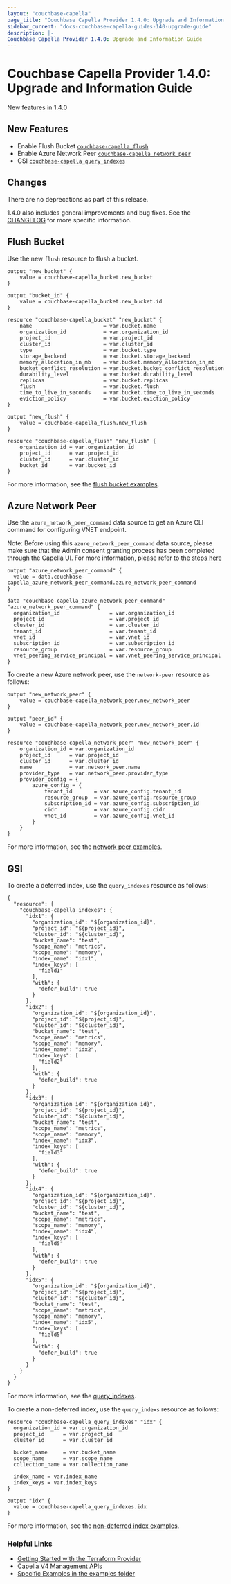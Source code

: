 ```yaml
---
layout: "couchbase-capella"
page_title: "Couchbase Capella Provider 1.4.0: Upgrade and Information Guide"
sidebar_current: "docs-couchbase-capella-guides-140-upgrade-guide"
description: |-
Couchbase Capella Provider 1.4.0: Upgrade and Information Guide
---
```



# Couchbase Capella Provider 1.4.0: Upgrade and Information Guide

New features in 1.4.0


## New Features
* Enable Flush Bucket [`couchbase-capella_flush`](https://registry.terraform.io/providers/couchbasecloud/couchbase-capella/latest/docs/resources/flush)
* Enable Azure Network Peer [`couchbase-capella_network_peer`](https://registry.terraform.io/providers/couchbasecloud/couchbase-capella/latest/docs/resources/network_peer)
* GSI [`couchbase-capella_query_indexes`](https://registry.terraform.io/providers/couchbasecloud/couchbase-capella/latest/docs/resources/query_indexes)

## Changes

There are no deprecations as part of this release.

1.4.0 also includes general improvements and bug fixes. See the [CHANGELOG](https://github.com/couchbasecloud/terraform-provider-couchbase-capella/blob/master/CHANGELOG.md) for more specific information.


## Flush Bucket
Use the new `flush` resource to flush a bucket.
```
output "new_bucket" {
    value = couchbase-capella_bucket.new_bucket
}
```
```
output "bucket_id" {
    value = couchbase-capella_bucket.new_bucket.id
}
```
```
resource "couchbase-capella_bucket" "new_bucket" {
    name                       = var.bucket.name
    organization_id            = var.organization_id
    project_id                 = var.project_id
    cluster_id                 = var.cluster_id
    type                       = var.bucket.type
    storage_backend            = var.bucket.storage_backend
    memory_allocation_in_mb    = var.bucket.memory_allocation_in_mb
    bucket_conflict_resolution = var.bucket.bucket_conflict_resolution
    durability_level           = var.bucket.durability_level
    replicas                   = var.bucket.replicas
    flush                      = var.bucket.flush
    time_to_live_in_seconds    = var.bucket.time_to_live_in_seconds
    eviction_policy            = var.bucket.eviction_policy
}
```
```
output "new_flush" {
    value = couchbase-capella_flush.new_flush
}
```
```
resource "couchbase-capella_flush" "new_flush" {
    organization_id = var.organization_id
    project_id      = var.project_id
    cluster_id      = var.cluster_id
    bucket_id       = var.bucket_id
}
```
For more information, see the [flush bucket examples](https://github.com/couchbasecloud/terraform-provider-couchbase-capella/tree/main/examples/flush_bucket).

## Azure Network Peer

Use the `azure_network_peer_command` data source to get an Azure CLI command for configuring VNET endpoint.

Note: Before using this `azure_network_peer_command` data source, please make sure that the Admin consent granting process has been completed through the Capella UI. For more information, please refer to the [steps here](https://docs.couchbase.com/cloud/management-api-reference/index.html#tag/Network-Peers/operation/getAzureVnetPeeringCommand)
```
output "azure_network_peer_command" {
  value = data.couchbase-capella_azure_network_peer_command.azure_network_peer_command
}
```
```
data "couchbase-capella_azure_network_peer_command" "azure_network_peer_command" {
  organization_id                = var.organization_id
  project_id                     = var.project_id
  cluster_id                     = var.cluster_id
  tenant_id                      = var.tenant_id
  vnet_id                        = var.vnet_id
  subscription_id                = var.subscription_id
  resource_group                 = var.resource_group
  vnet_peering_service_principal = var.vnet_peering_service_principal
}
```
To create a new Azure network peer, use the `network-peer` resource as follows:
```
output "new_network_peer" {
    value = couchbase-capella_network_peer.new_network_peer
}
```
```
output "peer_id" {
    value = couchbase-capella_network_peer.new_network_peer.id
}
```
```
resource "couchbase-capella_network_peer" "new_network_peer" {
    organization_id = var.organization_id
    project_id      = var.project_id
    cluster_id      = var.cluster_id
    name            = var.network_peer.name
    provider_type   = var.network_peer.provider_type
    provider_config = {
        azure_config = {
            tenant_id       = var.azure_config.tenant_id
            resource_group  = var.azure_config.resource_group
            subscription_id = var.azure_config.subscription_id
            cidr            = var.azure_config.cidr
            vnet_id         = var.azure_config.vnet_id
        }
    }
}
```
For more information, see the [network peer examples](https://github.com/couchbasecloud/terraform-provider-couchbase-capella/tree/main/examples/network_peer).

## GSI
To create a deferred index, use the `query_indexes` resource as follows:
```
{
  "resource": {
    "couchbase-capella_indexes": {
      "idx1": {
        "organization_id": "${organization_id}",
        "project_id": "${project_id}",
        "cluster_id": "${cluster_id}",
        "bucket_name": "test",
        "scope_name": "metrics",
        "scope_name": "memory",
        "index_name": "idx1",
        "index_keys": [
          "field1"
        ],
        "with": {
          "defer_build": true
        }
      },
      "idx2": {
        "organization_id": "${organization_id}",
        "project_id": "${project_id}",
        "cluster_id": "${cluster_id}",
        "bucket_name": "test",
        "scope_name": "metrics",
        "scope_name": "memory",
        "index_name": "idx2",
        "index_keys": [
          "field2"
        ],
        "with": {
          "defer_build": true
        }
      },
      "idx3": {
        "organization_id": "${organization_id}",
        "project_id": "${project_id}",
        "cluster_id": "${cluster_id}",
        "bucket_name": "test",
        "scope_name": "metrics",
        "scope_name": "memory",
        "index_name": "idx3",
        "index_keys": [
          "field3"
        ],
        "with": {
          "defer_build": true
        }
      },
      "idx4": {
        "organization_id": "${organization_id}",
        "project_id": "${project_id}",
        "cluster_id": "${cluster_id}",
        "bucket_name": "test",
        "scope_name": "metrics",
        "scope_name": "memory",
        "index_name": "idx4",
        "index_keys": [
          "field5"
        ],
        "with": {
          "defer_build": true
        }
      },
      "idx5": {
        "organization_id": "${organization_id}",
        "project_id": "${project_id}",
        "cluster_id": "${cluster_id}",
        "bucket_name": "test",
        "scope_name": "metrics",
        "scope_name": "memory",
        "index_name": "idx5",
        "index_keys": [
          "field5"
        ],
        "with": {
          "defer_build": true
        }
      }
    }
  }
}
```


For more information, see the [query_indexes](https://github.com/couchbasecloud/terraform-provider-couchbase-capella/tree/main/examples/gsi/deferred).

To create a non-deferred index, use the `query_indexs` resource as follows:
```
resource "couchbase-capella_query_indexes" "idx" {
  organization_id = var.organization_id
  project_id      = var.project_id
  cluster_id      = var.cluster_id

  bucket_name     = var.bucket_name
  scope_name      = var.scope_name
  collection_name = var.collection_name

  index_name = var.index_name
  index_keys = var.index_keys
}
```
```
output "idx" {
  value = couchbase-capella_query_indexes.idx
}
```
For more information, see the [non-deferred index examples](https://github.com/couchbasecloud/terraform-provider-couchbase-capella/tree/main/examples/gsi/non_deferred).

### Helpful Links

- [Getting Started with the Terraform Provider](https://github.com/couchbasecloud/terraform-provider-couchbase-capella/blob/master/examples/getting_started)
- [Capella V4 Management APIs](https://docs.couchbase.com/cloud/management-api-reference/index.html)
- [Specific Examples in the examples folder](https://github.com/couchbasecloud/terraform-provider-couchbase-capella/blob/master/examples)
